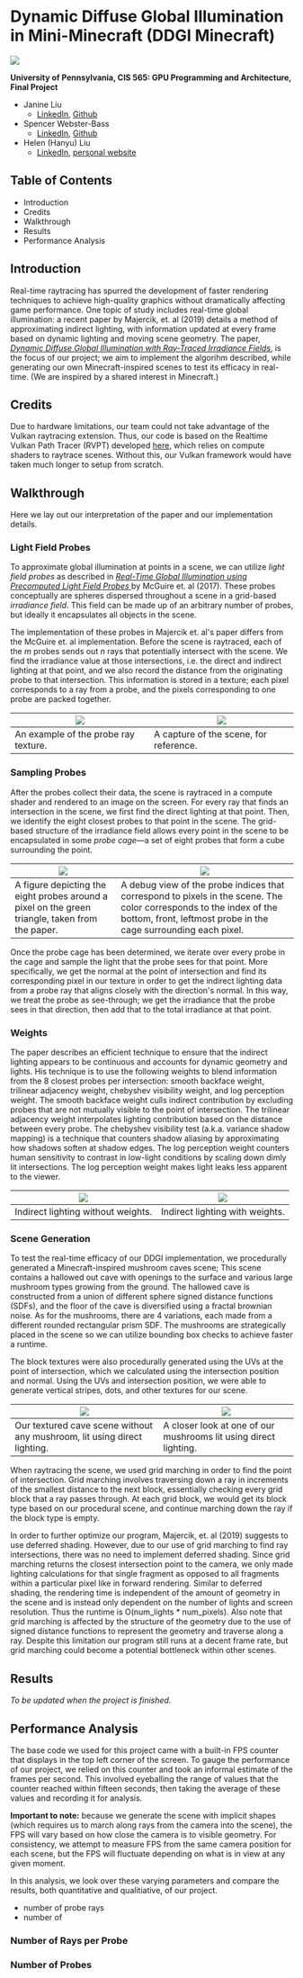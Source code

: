 Dynamic Diffuse Global Illumination in Mini-Minecraft (DDGI Minecraft)
======================

![](/img/coverfinal.png)

**University of Pennsylvania, CIS 565: GPU Programming and Architecture, Final Project**

* Janine Liu
  * [LinkedIn](https://www.linkedin.com/in/liujanine/), [Github](https://github.com/j9liu)
* Spencer Webster-Bass
  * [LinkedIn](https://www.linkedin.com/in/spencer-webster-bass/), [Github](https://github.com/spencerwb)
* Helen (Hanyu) Liu
  * [LinkedIn](https://www.linkedin.com/in/hliu20/), [personal website](http://liuhanyu.net/)


## Table of Contents
 * Introduction
 * Credits
 * Walkthrough
 * Results
 * Performance Analysis

## Introduction

Real-time raytracing has spurred the development of faster rendering techniques to achieve high-quality graphics without dramatically affecting game performance. One topic of study includes real-time global illumination: a recent paper by Majercik, et. al (2019) details a method of approximating indirect lighting, with information updated at every frame based on dynamic lighting and moving scene geometry. The paper, [*Dynamic Diffuse Global Illumination with Ray-Traced Irradiance Fields*](http://jcgt.org/published/0008/02/01/paper-lowres.pdf), is the focus of our project; we aim to implement the algorihm described, while generating our own Minecraft-inspired scenes to test its efficacy in real-time. (We are inspired by a shared interest in Minecraft.)

## Credits

Due to hardware limitations, our team could not take advantage of the Vulkan raytracing extension. Thus, our code is based on the Realtime Vulkan Path Tracer (RVPT) developed [here](https://github.com/GraphicsProgramming/RVPT/), which relies on compute shaders to raytrace scenes. Without this, our Vulkan framework would have taken much longer to setup from scratch.

## Walkthrough

Here we lay out our interpretation of the paper and our implementation details.

### Light Field Probes

To approximate global illumination at points in a scene, we can utilize *light field probes* as described in [*Real-Time Global Illumination using Precomputed Light Field Probes*
](http://casual-effects.com/research/McGuire2017LightField/McGuire2017LightField.pdf) by McGuire et. al (2017). These probes conceptually are spheres dispersed throughout a scene in a grid-based *irradiance field*. This field can be made up of an arbitrary number of probes, but ideally it encapsulates all objects in the scene.

The implementation of these probes in Majercik et. al's paper differs from the McGuire et. al implementation. Before the scene is raytraced, each of the *m* probes sends out *n* rays that potentially intersect with the scene. We find the irradiance value at those intersections, i.e. the direct and indirect lighting at that point, and we also record the distance from the originating probe to that intersection. This information is stored in a texture; each pixel corresponds to a ray from a probe, and the pixels corresponding to one probe are packed together.

| ![](/img/albedo_texture.png)          | ![](/img/cave.png)                      |
| ------------------------------------ | -------------------------------------- |
| An example of the probe ray texture. | A capture of the scene, for reference. |

### Sampling Probes

After the probes collect their data, the scene is raytraced in a compute shader and rendered to an image on the screen. For every ray that finds an intersection in the scene, we first find the direct lighting at that point. Then, we identify the eight closest probes to that point in the scene. The grid-based structure of the irradiance field allows every point in the scene to be encapsulated in some *probe cage*—a set of eight probes that form a cube surrounding the point.

| ![](img/probe_cage.png)                                      | ![](img/probe_vicinity_debug.png)                            |
| ------------------------------------------------------------ | ------------------------------------------------------------ |
| A figure depicting the eight probes around a pixel on the green triangle, taken from the paper. | A debug view of the probe indices that correspond to pixels in the scene. The color corresponds to the index of the bottom, front, leftmost probe in the cage surrounding each pixel. |

Once the probe cage has been determined, we iterate over every probe in the cage and sample the light that the probe sees for that point. More specifically, we get the normal at the point of intersection and find its corresponding pixel in our texture in order to get the indirect lighting data from a probe ray that aligns closely with the direction's normal. In this way, we treat the probe as see-through; we get the irradiance that the probe sees in that direction, then add that to the total irradiance at that point. 

### Weights ###

The paper describes an efficient technique to ensure that the indirect lighting appears to be continuous and accounts for dynamic geometry and lights. His technique is to use the following weights to blend information from the 8 closest probes per intersection: smooth backface weight, trilinear adjacency weight, chebyshev visibility weight, and log perception weight. The smooth backface weight culls indirect contribution by excluding probes that are not mutually visible to the point of intersection. The trilinear adjacency weight interpolates lighting contribution based on the distance between every probe. The chebyshev visibility test (a.k.a. variance shadow mapping) is a technique that counters shadow aliasing by approximating how shadows soften at shadow edges. The log perception weight counters human sensitivity to contrast in low-light conditions by scaling down dimly lit intersections. The log perception weight makes light leaks less apparent to the viewer.

| ![](img/no_weights_indirect.png)   | ![](img/weights_indirect.png)   |
| ---------------------------------- | ------------------------------- |
| Indirect lighting without weights. | Indirect lighting with weights. |

### Scene Generation

To test the real-time efficacy of our DDGI implementation, we procedurally generated a Minecraft-inspired mushroom caves scene; This scene contains a hallowed out cave with openings to the surface and various large mushroom types growing from the ground. The hallowed cave is constructed from a union of different sphere signed distance functions (SDFs), and the floor of the cave is diversified using a fractal brownian noise. As for the mushrooms, there are 4 variations, each made from a different rounded rectangular prism SDF. The mushrooms are strategically placed in the scene so we can utilize bounding box checks to achieve faster a runtime. 

The block textures were also procedurally generated using the UVs at the point of intersection, which we calculated using the intersection position and normal. Using the UVs and intersection position, we were able to generate vertical stripes, dots, and other textures for our scene. 

| ![](img/probe_cage.png)                                      | ![](img/probe_vicinity_debug.png)                            |
| ------------------------------------------------------------ | ------------------------------------------------------------ |
| Our textured cave scene without any mushroom, lit using direct lighting. | A closer look at one of our mushrooms lit using direct lighting. |

When raytracing the scene, we used grid marching in order to find the point of intersection. Grid marching involves traversing down a ray in increments of the smallest distance to the next block, essentially checking every grid block that a ray passes through. At each grid block, we would get its block type based on our procedural scene, and continue marching down the ray if the block type is empty. 

In order to further optimize our program, Majercik, et. al (2019) suggests to use deferred shading. However, due to our use of grid marching to find ray intersections, there was no need to implement deferred shading. Since grid marching returns the closest intersection point to the camera, we only made lighting calculations for that single fragment as opposed to all fragments within a particular pixel like in forward rendering. Similar to deferred shading, the rendering time is independent of the amount of geometry in the scene and is instead only dependent on the number of lights and screen resolution. Thus the runtime is O(num_lights * num_pixels). Also note that grid marching is affected by the structure of the geometry due to the use of signed distance functions to represent the geometry and traverse along a ray. Despite this limitation our program still runs at a decent frame rate, but grid marching could become a potential bottleneck within other scenes.

## Results

*To be updated when the project is finished.*

## Performance Analysis

The base code we used for this project came with a built-in FPS counter that displays in the top left corner of the screen. To gauge the performance of our project, we relied on this counter and took an informal estimate of the frames per second. This involved eyeballing the range of values that the counter reached within fifteen seconds, then taking the average of these values and recording it for analysis.

**Important to note:** because we generate the scene with implicit shapes (which requires us to march along rays from the camera into the scene), the FPS will vary based on how close the camera is to visible geometry. For consistency, we attempt to measure FPS from the same camera position for each scene, but the FPS will fluctuate depending on what is in view at any given moment.

In this analysis, we look over these varying parameters and compare the results, both quantitative and qualitiative, of our project.
 - number of probe rays
 - number of 

### Number of Rays per Probe



### Number of Probes
